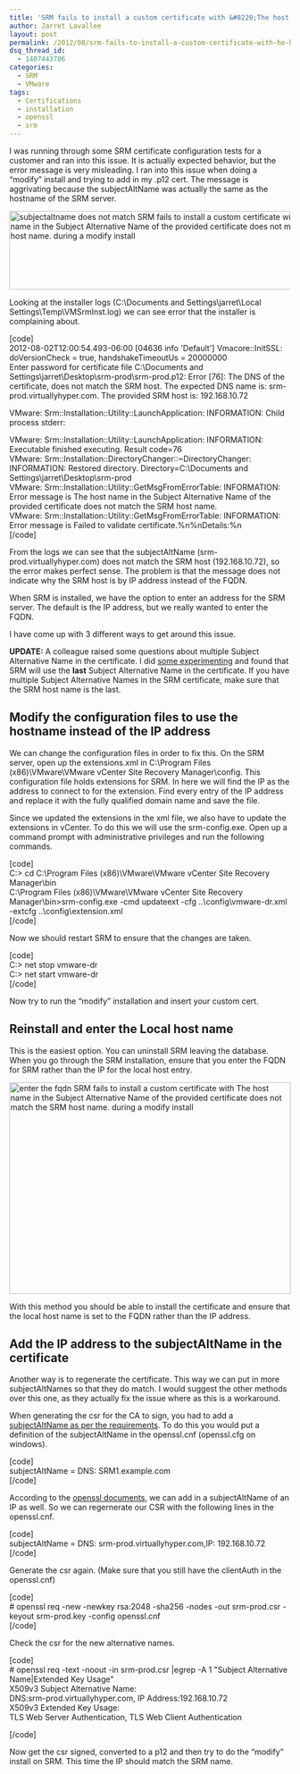 ```yaml
---
title: 'SRM fails to install a custom certificate with &#8220;The host name in the Subject Alternative Name of the provided certificate does not match the SRM host name.&#8221; during a modify install'
author: Jarret Lavallee
layout: post
permalink: /2012/08/srm-fails-to-install-a-custom-certificate-with-he-host-name-in-the-subject-alternative-name-of-the-provided-certificate-does-not-match-the-srm-host-name/
dsq_thread_id:
  - 1407443786
categories:
  - SRM
  - VMware
tags:
  - Certifications
  - installation
  - openssl
  - srm
---
```

I was running through some SRM certificate configuration tests for a customer and ran into this issue. It is actually expected behavior, but the error message is very misleading. I ran into this issue when doing a &#8220;modify&#8221; install and trying to add in my .p12 cert. The message is aggrivating because the subjectAltName was actually the same as the hostname of the SRM server.

<a href="http://virtuallyhyper.com/wp-content/uploads/2012/08/subjectaltname-does-not-match.jpg" onclick="javascript:_gaq.push(['_trackEvent','outbound-article','http://virtuallyhyper.com/wp-content/uploads/2012/08/subjectaltname-does-not-match.jpg']);"><img class="aligncenter size-full wp-image-1920" title="subjectaltname does not match" src="http://virtuallyhyper.com/wp-content/uploads/2012/08/subjectaltname-does-not-match.jpg" alt="subjectaltname does not match SRM fails to install a custom certificate with The host name in the Subject Alternative Name of the provided certificate does not match the SRM host name. during a modify install" width="606" height="141" /></a>

Looking at the installer logs (C:\Documents and Settings\jarret\Local Settings\Temp\VMSrmInst.log) we can see error that the installer is complaining about.

[code]  
2012-08-02T12:00:54.493-06:00 [04636 info 'Default'] Vmacore::InitSSL: doVersionCheck = true, handshakeTimeoutUs = 20000000  
Enter password for certificate file C:\Documents and Settings\jarret\Desktop\srm-prod\srm-prod.p12: Error [76]: The DNS of the certificate, does not match the SRM host. The expected DNS name is: srm-prod.virtuallyhyper.com. The provided SRM host is: 192.168.10.72

VMware: Srm::Installation::Utility::LaunchApplication: INFORMATION: Child process stderr:

VMware: Srm::Installation::Utility::LaunchApplication: INFORMATION: Executable finished executing. Result code=76  
VMware: Srm::Installation::DirectoryChanger::~DirectoryChanger: INFORMATION: Restored directory. Directory=C:\Documents and Settings\jarret\Desktop\srm-prod  
VMware: Srm::Installation::Utility::GetMsgFromErrorTable: INFORMATION: Error message is The host name in the Subject Alternative Name of the provided certificate does not match the SRM host name.  
VMware: Srm::Installation::Utility::GetMsgFromErrorTable: INFORMATION: Error message is Failed to validate certificate.%n%nDetails:%n  
[/code]

From the logs we can see that the subjectAltName (srm-prod.virtuallyhyper.com) does not match the SRM host (192.168.10.72), so the error makes perfect sense. The problem is that the message does not indicate why the SRM host is by IP address instead of the FQDN.

When SRM is installed, we have the option to enter an address for the SRM server. The default is the IP address, but we really wanted to enter the FQDN.

I have come up with 3 different ways to get around this issue.

**UPDATE:** A colleague raised some questions about multiple Subject Alternative Name in the certificate. I did <a href="http://virtuallyhyper.com/2012/08/srm-5-x-custom-ssl-certificates-with-multiple-subject-alternative-names/" onclick="javascript:_gaq.push(['_trackEvent','outbound-article','http://virtuallyhyper.com/2012/08/srm-5-x-custom-ssl-certificates-with-multiple-subject-alternative-names/']);" title="SRM 5.x Custom SSL Certificates with Multiple Subject Alternative Names" target="_blank">some experimenting</a> and found that SRM will use the **last** Subject Alternative Name in the certificate. If you have multiple Subject Alternative Names in the SRM certificate, make sure that the SRM host name is the last.

## Modify the configuration files to use the hostname instead of the IP address

We can change the configuration files in order to fix this. On the SRM server, open up the extensions.xml in C:\Program Files (x86)\VMware\VMware vCenter Site Recovery Manager\config. This configuration file holds extensions for SRM. In here we will find the IP as the address to connect to for the extension. Find every entry of the IP address and replace it with the fully qualified domain name and save the file.

Since we updated the extensions in the xml file, we also have to update the extensions in vCenter. To do this we will use the srm-config.exe. Open up a command prompt with administrative privileges and run the following commands.

[code]  
C:\> cd C:\Program Files (x86)\VMware\VMware vCenter Site Recovery Manager\bin  
C:\Program Files (x86)\VMware\VMware vCenter Site Recovery Manager\bin>srm-config.exe -cmd updateext -cfg ..\config\vmware-dr.xml -extcfg ..\config\extension.xml  
[/code]

Now we should restart SRM to ensure that the changes are taken.

[code]  
C:\> net stop vmware-dr  
C:\> net start vmware-dr  
[/code]

Now try to run the &#8220;modify&#8221; installation and insert your custom cert.

## Reinstall and enter the Local host name

This is the easiest option. You can uninstall SRM leaving the database. When you go through the SRM installation, ensure that you enter the FQDN for SRM rather than the IP for the local host entry.

<a href="http://virtuallyhyper.com/wp-content/uploads/2012/08/enter-the-fqdn.jpg" onclick="javascript:_gaq.push(['_trackEvent','outbound-article','http://virtuallyhyper.com/wp-content/uploads/2012/08/enter-the-fqdn.jpg']);"><img class="aligncenter size-full wp-image-1918" title="SRM installer FQDN" src="http://virtuallyhyper.com/wp-content/uploads/2012/08/enter-the-fqdn.jpg" alt="enter the fqdn SRM fails to install a custom certificate with The host name in the Subject Alternative Name of the provided certificate does not match the SRM host name. during a modify install" width="504" height="379" /></a>

With this method you should be able to install the certificate and ensure that the local host name is set to the FQDN rather than the IP address.

## Add the IP address to the subjectAltName in the certificate

Another way is to regenerate the certificate. This way we can put in more subjectAltNames so that they do match. I would suggest the other methods over this one, as they actually fix the issue where as this is a workaround.

When generating the csr for the CA to sign, you had to add a <a href="http://kb.vmware.com/kb/1008390" onclick="javascript:_gaq.push(['_trackEvent','outbound-article','http://kb.vmware.com/kb/1008390']);" target="_blank">subjectAltName as per the requirements</a>. To do this you would put a definition of the subjectAltName in the openssl.cnf (openssl.cfg on windows).

[code]  
subjectAltName = DNS: SRM1.example.com  
[/code]

According to the <a href="http://www.openssl.org/docs/apps/x509v3_config.html" onclick="javascript:_gaq.push(['_trackEvent','outbound-article','http://www.openssl.org/docs/apps/x509v3_config.html']);" target="_blank">openssl documents</a>, we can add in a subjectAltName of an IP as well. So we can regernerate our CSR with the following lines in the openssl.cnf.

[code]  
subjectAltName = DNS: srm-prod.virtuallyhyper.com,IP: 192.168.10.72  
[/code]

Generate the csr again. (Make sure that you still have the clientAuth in the openssl.cnf)

[code]  
\# openssl req -new -newkey rsa:2048 -sha256 -nodes -out srm-prod.csr -keyout srm-prod.key -config openssl.cnf  
[/code]

Check the csr for the new alternative names.

[code]  
\# openssl req -text -noout -in srm-prod.csr |egrep -A 1 "Subject Alternative Name|Extended Key Usage"  
X509v3 Subject Alternative Name:  
DNS:srm-prod.virtuallyhyper.com, IP Address:192.168.10.72  
X509v3 Extended Key Usage:  
TLS Web Server Authentication, TLS Web Client Authentication

[/code]

Now get the csr signed, converted to a p12 and then try to do the &#8220;modify&#8221; install on SRM. This time the IP should match the SRM name.

<p class="wp-flattr-button">
  <a class="FlattrButton" style="display:none;" href="http://virtuallyhyper.com/2012/08/srm-fails-to-install-a-custom-certificate-with-he-host-name-in-the-subject-alternative-name-of-the-provided-certificate-does-not-match-the-srm-host-name/" title=" SRM fails to install a custom certificate with &#8220;The host name in the Subject Alternative Name of the provided certificate does not match the SRM host name.&#8221; during a modify install" rev="flattr;uid:virtuallyhyper;language:en_GB;category:text;tags:Certifications,installation,openssl,srm,blog;button:compact;">I was running through some SRM certificate configuration tests for a customer and ran into this issue. It is actually expected behavior, but the error message is very misleading. I...</a>
</p>